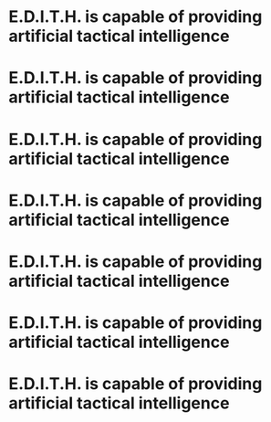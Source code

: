 # E.D.I.T.H. is capable of providing artificial tactical intelligence
# E.D.I.T.H. is capable of providing artificial tactical intelligence
# E.D.I.T.H. is capable of providing artificial tactical intelligence
# E.D.I.T.H. is capable of providing artificial tactical intelligence
# E.D.I.T.H. is capable of providing artificial tactical intelligence
# E.D.I.T.H. is capable of providing artificial tactical intelligence
# E.D.I.T.H. is capable of providing artificial tactical intelligence
